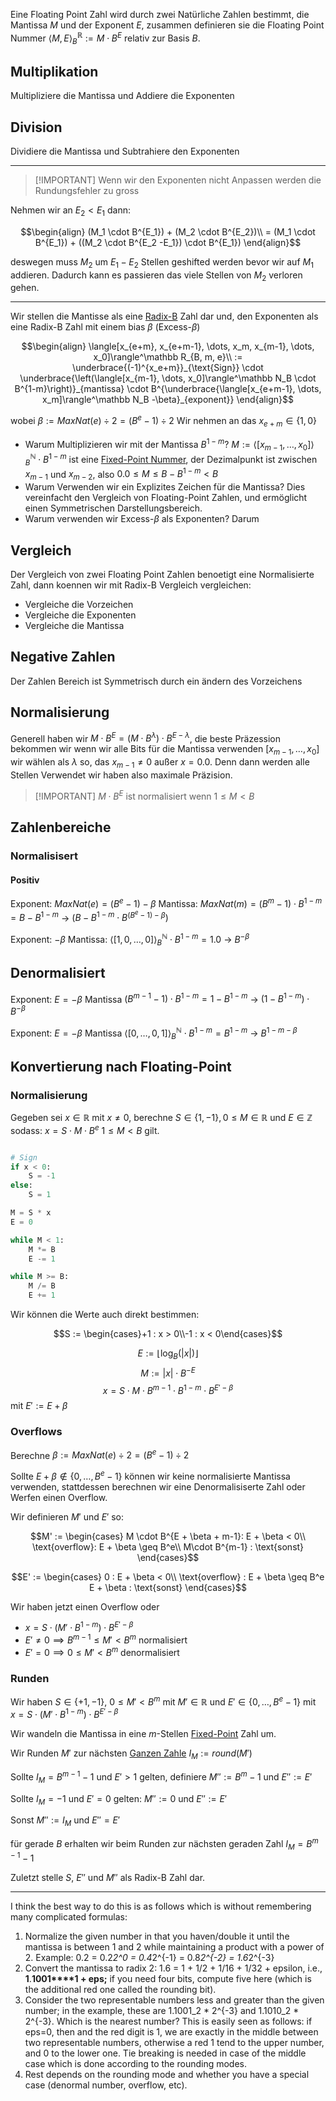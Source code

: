 Eine Floating Point Zahl wird durch zwei Natürliche Zahlen bestimmt, die Mantissa $M$ und der Exponent $E$, zusammen definieren sie die Floating Point Nummer $\langle M, E\rangle^\mathbb R_B := M \cdot B^E$ relativ zur Basis $B$.

## Multiplikation

Multipliziere die Mantissa und Addiere die Exponenten

## Division

Dividiere die Mantissa und Subtrahiere den Exponenten

---

> [!IMPORTANT] Wenn wir den Exponenten nicht Anpassen werden die Rundungsfehler zu gross

Nehmen wir an $E_2 < E_1$ dann:

$$\begin{align}
(M_1 \cdot B^{E_1}) + (M_2 \cdot B^{E_2})\\
= (M_1 \cdot B^{E_1}) + ((M_2 \cdot B^{E_2 -E_1}) \cdot B^{E_1})
\end{align}$$

deswegen muss $M_2$ um $E_1 - E_2$ Stellen geshifted werden bevor wir auf $M_1$ addieren. Dadurch kann es passieren das viele Stellen von $M_2$ verloren gehen.

---

Wir stellen die Mantisse als eine [Radix-B](Radix-B.md) Zahl dar und, den Exponenten als eine Radix-B Zahl mit einem bias $\beta$ (Excess-$\beta$)

$$\begin{align}
\langle[x_{e+m}, x_{e+m-1}, \dots, x_m, x_{m-1}, \dots, x_0]\rangle^\mathbb R_{B, m, e}\\
:= \underbrace{(-1)^{x_e+m}}_{\text{Sign}} \cdot \underbrace{\left(\langle[x_{m-1}, \dots, x_0]\rangle^\mathbb N_B \cdot B^{1-m}\right)}_{mantissa} \cdot B^{\underbrace{\langle[x_{e+m-1}, \dots, x_m]\rangle^\mathbb N_B -\beta}_{exponent}}
\end{align}$$

wobei
$\beta := MaxNat(e) \div 2 = (B^e -1) \div 2$
Wir nehmen an das $x_{e+m} \in \lbrace1,0\rbrace$


- Warum Multiplizieren wir mit der Mantissa $B^{1-m}$?
$M := \langle[x_{m-1}, \dots, x_0]\rangle^\mathbb N_B \cdot B^{1-m}$ ist eine [Fixed-Point Nummer](Fixed-Point%20Nummern.md), der Dezimalpunkt ist zwischen $x_{m-1}$ und $x_{m-2}$, also $0.0 \leq M \leq B-B^{1-m} < B$
- Warum Verwenden wir ein Explizites Zeichen für die Mantissa?
Dies vereinfacht den Vergleich von Floating-Point Zahlen, und ermöglicht einen Symmetrischen Darstellungsbereich.
- Warum verwenden wir Excess-$\beta$ als Exponenten?
Darum

## Vergleich

Der Vergleich von zwei Floating Point Zahlen benoetigt eine Normalisierte Zahl, dann koennen wir mit Radix-B Vergleich vergleichen:

- Vergleiche die Vorzeichen
- Vergleiche die Exponenten
- Vergleiche die Mantissa

## Negative Zahlen

Der Zahlen Bereich ist Symmetrisch durch ein ändern des Vorzeichens

## Normalisierung

Generell haben wir $M \cdot B^E = (M\cdot B^\lambda) \cdot B^{E-\lambda}$, die beste Präzession bekommen wir wenn wir alle Bits für die Mantissa verwenden $[x_{m-1}, \dots, x_0]$ wir wählen als $\lambda$ so, das $x_{m-1} \not = 0$ außer $x = 0.0$. Denn dann werden alle Stellen Verwendet wir haben also maximale Präzision.

> [!IMPORTANT] $M\cdot B^E$ ist normalisiert wenn $1 \leq M < B$


## Zahlenbereiche

### Normalisisert

#### Positiv


Exponent: $MaxNat(e) = (B^e - 1) -\beta$
Mantissa: $MaxNat(m) = (B^m -1) \cdot B^{1-m} = B-B^{1-m}$
-> $(B-B^{1-m} \cdot B^{(B^e -1) - \beta})$

Exponent: $-\beta$
Mantissa: $\langle[1, 0, \dots, 0]\rangle^\mathbb N_B \cdot B^{1-m} = 1.0$
-> $B^{-\beta}$

## Denormalisiert

Exponent: $E = -\beta$ 
Mantissa $(B^{m-1} -1) \cdot B^{1-m} = 1 - B^{1-m}$
-> $(1-B^{1-m}) \cdot B^{-\beta}$

Exponent: $E = -\beta$
Mantissa $\langle[0, \dots, 0, 1]\rangle^\mathbb N _B \cdot B^{1-m} = B^{1-m}$
-> $B^{1-m-\beta}$

## Konvertierung nach Floating-Point

### Normalisierung

Gegeben sei $x \in\mathbb R$ mit $x\not= 0$, berechne $S \in\lbrace1, -1\rbrace, 0 \leq M \in\mathbb R$ und $E\in\mathbb Z$ sodass:
$x = S\cdot M\cdot B^e$
$1 \leq M < B$
gilt.

```python

# Sign
if x < 0:
    S = -1
else:
    S = 1

M = S * x
E = 0

while M < 1:
    M *= B
    E -= 1

while M >= B:
    M /= B
    E += 1
```

Wir können die Werte auch direkt bestimmen:

$$S := \begin{cases}+1 : x > 0\\-1 : x < 0\end{cases}$$

$$E := \lfloor \log_B(|x|) \rfloor$$
$$M := |x| \cdot B^{-E}$$
$$x = S \cdot M\cdot B^{m-1} \cdot B^{1-m} \cdot B^{E' - \beta}$$
mit $E' := E + \beta$

### Overflows

Berechne $\beta:= MaxNat(e) \div 2 = (B^e - 1) \div 2$

Sollte $E+\beta \not\in\lbrace0, \dots, B^e - 1\rbrace$ können wir keine normalisierte Mantissa verwenden, stattdessen berechnen wir eine Denormalisiserte Zahl oder Werfen einen Overflow.

Wir definieren $M'$ und $E'$ so:

$$M' := \begin{cases}
M \cdot B^{E + \beta + m-1}: E + \beta < 0\\
\text{overflow}: E + \beta \geq B^e\\
M\cdot B^{m-1} : \text{sonst}
\end{cases}$$

$$E' := \begin{cases}
0 : E + \beta < 0\\
\text{overflow} : E + \beta \geq B^e
E + \beta : \text{sonst}
\end{cases}$$

Wir haben jetzt einen Overflow oder
- $x = S\cdot (M' \cdot B^{1-m}) \cdot B^{E' - \beta}$
- $E' \not = 0 \implies B^{m-1} \leq M' < B^{m}$ normalisiert
- $E' = 0 \implies 0 \leq M' < B^m$ denormalisiert

### Runden

Wir haben $S\in\lbrace+1, -1\rbrace$, $0 \leq M' < B^m$ mit $M' \in\mathbb R$ und
$E' \in \lbrace0, \dots, B^{e} -1\rbrace$ mit $x = S\cdot (M' \cdot B^{1-m}) \cdot B^{E' -\beta}$

Wir wandeln die Mantissa in eine $m$-Stellen [Fixed-Point](Fixed-Point%20Nummern.md) Zahl um.

Wir Runden $M'$ zur nächsten [Ganzen Zahle](Ganze%20Zahlen.md) $I_M := round(M')$

Sollte $I_M = B^{m-1} -1$ und $E' > 1$ gelten, definiere $M'' := B^m -1$  und $E'' := E'$

Sollte $I_M = -1$ und $E' = 0$ gelten:
$M'' := 0$ und $E'' := E'$

Sonst $M'' := I_M$ und $E'' = E'$

für gerade $B$ erhalten wir beim Runden zur nächsten geraden Zahl $I_M = B^{m-1} -1$

Zuletzt stelle $S$, $E''$ und $M''$ als Radix-B Zahl dar.

---

I think the best way to do this is as follows which is without remembering many complicated formulas:

1. Normalize the given number in that you haven/double it until the mantissa is between 1 and 2 while maintaining a product with a power of 2. Example: 0.2 = 0.2*2^0 = 0.4*2^{-1} = 0.8*2^{-2} = 1.6*2^{-3}
2. Convert the mantissa to radix 2: 1.6 = 1 + 1/2 + 1/16 + 1/32 + epsilon, i.e., **1**.**1001****1 + eps;** if you need four bits, compute five here (which is the additional red one called the rounding bit).
3. Consider the two representable numbers less and greater than the given number; in the example, these are 1.1001_2 * 2^{-3} and 1.1010_2 * 2^{-3}. Which is the nearest number? This is easily seen as follows: if eps=0, then and the red digit is 1, we are exactly in the middle between two representable numbers, otherwise a red 1 tend to the upper number, and 0 to the lower one. Tie breaking is needed in case of the middle case which is done according to the rounding modes.
4. Rest depends on the rounding mode and whether you have a special case (denormal number, overflow, etc).